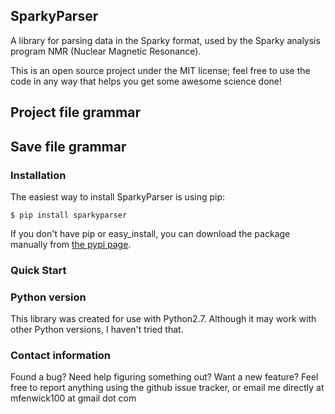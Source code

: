 ## SparkyParser ##

A library for parsing data in the Sparky format, used
by the Sparky analysis program NMR (Nuclear Magnetic Resonance).

This is an open source project under the MIT license; 
feel free to use the code in any way that helps you get
some awesome science done!



## Project file grammar ##


## Save file grammar ##



### Installation ###

The easiest way to install SparkyParser is using pip:

    $ pip install sparkyparser

If you don't have pip or easy_install, you can download the package
manually from [the pypi page](https://pypi.python.org/pypi/SparkyParser).


### Quick Start ###




### Python version ###

This library was created for use with Python2.7.  Although it may work
with other Python versions, I haven't tried that.

 

### Contact information ###

Found a bug?  Need help figuring something out?  Want a new feature?  Feel free
to report anything using the github issue tracker, or email me directly at
mfenwick100 at gmail dot com
